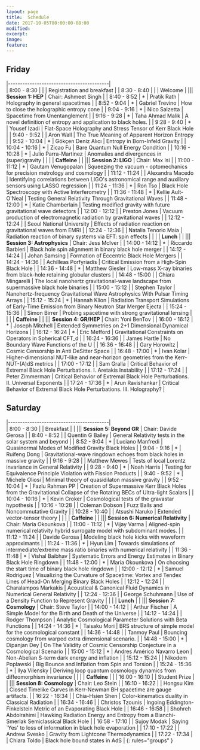 ```yaml
---										
layout: page										
title:	Schedule									
date: 2017-10-05T00:00:00-08:00										
modified:										
excerpt:										
image:										
feature:										
---										
```


<style >										
tbody tr:nth-child(odd)  {background: #FFF;}										
tbody tr:nth-child(even) {background: #FFF;}										
tbody tr:hover {background: #ffa366;}										
</style>										




<h2> Friday  </h2>										

|------------------------------------------|										
|	8:00	-	8:30	|		|		|	Registration and breakfast	|
|	8:30	-	8:40	|		|		|	Welcome	|
|||	**Session 1: HEP**			|					Chair: Ashmeet Singh	|
|	8:40	-	8:52	|	*	|	Pratik Rath	|	Holography in general spacetimes	|
|	8:52	-	9:04	|	*	|	Gabriel Trevino	|	How to close the holographic entropy cone	|
|	9:04	-	9:16	|	*	|	Nico Salzetta	|	Spacetime from Unentanglement	|
|	9:16	-	9:28	|	*	|	Taha Ahmad Malik	|	A novel definition of entropy and application to black holes. 	|
|	9:28	-	9:40	|	*	|	Yousef Izadi	|	Flat-Space Holography and Stress Tensor of Kerr Black Hole	|
|	9:40	-	9:52	|		|	Aron Wall	|	The True Meaning of Apparent Horizon Entropy	|
|	9:52	-	10:04	|	*	|	Gökçen Deniz Alıcı	|	Entropy in Born-Infeld Gravity	|
|	10:04	-	10:16	|	*	|	Zicao Fu	|	Bare Quantum Null Energy Condition	|
|	10:16	-	10:28	|	*	|	Julio Parra-Martinez	|	Anomalies and divergences in (super)gravity	|
|				|		|	**Caffeine**	|		|
|||	**Session 2: LIGO**			|					Chair: Max Isi	|
|	11:00	-	11:12	|	*	|	Gautam Venugopalan	|	Squeezing the vacuum - optomechanics for precision metrology and cosmology	|
|	11:12	-	11:24	|		|	Alexandra Macedo	|	Identifying correlations between LIGO's astronomical range and auxiliary sensors using LASSO regression	|
|	11:24	-	11:36	|	*	|	Ron Tso	|	Black Hole Spectroscopy with Active Interferometry	|
|	11:36	-	11:48	|	*	|	Kellie Ault-O'Neal	|	Testing General Relativity Through Gravitational Waves	|
|	11:48	-	12:00	|	*	|	Katie Chamberlain	|	Testing modified gravity with future gravitational wave detectors	|
|	12:00	-	12:12	|		|	Preston Jones	|	Vacuum production of electromagnetic radiation by gravitational waves	|
|	12:12	-	12:24	|		|	Seoul National University	|	Effects of radiation reaction on gravitational waves from EMRI	|
|	12:24	-	12:36	|		|	Natalia Tenorio Maia	|	Radiation reaction of binary systems via EFT: spin effects	|
|				|		|	**Lunch**	|		|
|||	**Session 3: Astrophysics**			|					Chair: Jess McIver	|
|	14:00	-	14:12	|	*	|	Riccardo Barbieri	|	Black hole spin alignment in binary black hole merger	|
|	14:12	-	14:24	|		|	Johan Samsing	|	Formation of Eccentric Black Hole Mergers	|
|	14:24	-	14:36	|		|	Achilleas Porfyriadis	|	Critical Emission from a High-Spin Black Hole	|
|	14:36	-	14:48	|	*	|	Matthew Giesler	|	Low-mass X-ray binaries from black-hole retaining globular clusters	|
|	14:48	-	15:00	|		|	Chiara Mingarelli	|	The local nanohertz gravitational-wave landscape from supermassive black hole binaries	|
|	15:00	-	15:12	|		|	Stephen Taylor	|	Nanohertz-frequency Gravitational Wave Astrophysics With Pulsar Timing Arrays	|
|	15:12	-	15:24	|	*	|	Hannah Klion	|	Radiation Transport Simulations of Early-Time Emission from Binary Neutron Star Merger Ejecta	|
|	15:24	-	15:36	|		|	Simon Birrer	|	Probing spacetime with strong gravitational lensing	|
|				|		|	**Caffeine**	|		|
|||	**Session 4: GR/HEP**			|					Chair: Yoni BenTov	|
|	16:00	-	16:12	|	*	|	Joseph Mitchell	|	Extended Symmetries on 2+1 Dimensional Dynamical Horizons	|
|	16:12	-	16:24	|	*	|	Eric Mefford	|	Gravitational Constraints on Operators in Spherical CFT_d	|
|	16:24	-	16:36	|		|	James Hartle	|	No Boundary Wave Functions of the U	|
|	16:36	-	16:48	|		|	Gary Horowitz	|	Cosmic Censorship in Anti DeSitter Space	|
|	16:48	-	17:00	|	*	|	Ivan Kolar	|	Higher-dimensional NUT-like and near-horizon geometries from the Kerr-NUT-(A)dS metrics	|
|	17:00	-	17:12	|		|	Sam Gralla	|	Critical Behavior of Extremal Black Hole Perturbations. I. Aretakis Instability	|
|	17:12	-	17:24	|		|	Peter Zimmerman	|	Critical Behavior of Extremal Black Hole Perturbations. II. Universal Exponents	|
|	17:24	-	17:36	|	*	|	Arun Ravishankar	|	Critical Behavior of Extremal Black Hole Perturbations. III. Holography?	|

<h2> Saturday  </h2>										

|------------------------------------------|										
|	8:00	-	8:30	|		|	Breakfast	|		|
|||	**Session 5: Beyond GR**			|					Chair: Davide Gerosa	|
|	8:40	-	8:52	|		|	Quentin G Bailey	|	General Relativity tests in the solar system and beyond	|
|	8:52	-	9:04	|	*	|	Luciano Manfredi	|	Quasinormal Modes of Modified Gravity Black Holes	|
|	9:04	-	9:16	|	*	|	Ruifeng Dong	|	Gravitational-wave ringdown echoes from black holes in massive gravity	|
|	9:16	-	9:28	|		|	Matthew Mewes	|	Tests of local Lorentz invariance in General Relativity	|
|	9:28	-	9:40	|	*	|	Noah Harris	|	Testing for Equivalence Principle Violation with Fission Products	|
|	9:40	-	9:52	|	*	|	Michele Oliosi	|	Minimal theory of quasidilaton massive gravity	|
|	9:52	-	10:04	|	*	|	Fazlu Rahman PP	|	Creation of Supermassive Kerr Black Holes from the Gravitational Collapse of the Rotating BECs of Ultra-light Scalars	|
|	10:04	-	10:16	|	*	|	Kevin Croker	|	Cosmological tests of the gravastar hypothesis	|
|	10:16	-	10:28	|		|	Coleman Dobson	|	Fuzz Balls and Noncommutative Gravity	|
|	10:28	-	10:40	|		|	Atsushi Naruko	|	Extended vector-tensor theory	|
|				|		|	**Caffeine**	|		|
|||	**Session 6: Numerical Relativity**			|					Chair: Maria Okounkova	|
|	11:00	-	11:12	|	*	|	Vijay Varma	|	Aligned-spin numerical relativity hybrid surrogate model with subdominant modes.	|
|	11:12	-	11:24	|		|	Davide Gerosa	|	Modeling black hole kicks with waveform approximants	|
|	11:24	-	11:36	|	*	|	Hyun Lim	|	Towards simulations of intermediate/extreme mass ratio binaries with numerical relativity	|
|	11:36	-	11:48	|	*	|	Vishal Baibhav	|	Systematic Errors and Energy Estimates in Binary Black Hole Ringdown	|
|	11:48	-	12:00	|	*	|	Maria Okounkova	|	On choosing the start time of binary black hole ringdown	|
|	12:00	-	12:12	|	*	|	Samuel Rodriguez	|	Visualizing the Curvature of Spacetime: Vortex and Tendex Lines of Head-On Merging Binary Black Holes	|
|	12:12	-	12:24	|		|	Charalampos Markakis	|	Acoustical & Canonical Fluid Dynamics in Numerical General Relativity	|
|	12:24	-	12:36	|		|	George Schuhmann	|	Use of a Density Function to Represent Gravity	|
|				|		|	**Lunch**	|		|
|||	**Session 7: Cosmology**			|					Chair: Steve Taylor	|
|	14:00	-	14:12	|		|	Arthur Fischer	|	A Simple Model for the Birth and Death of the Universe	|
|	14:12	-	14:24	|		|	Rodger Thompson	|	Analytic Cosmological Parameter Solutions with Beta Functions	|
|	14:24	-	14:36	|	*	|	Taisaku Mori	|	BRS structure of simple model for the cosmological constant	|
|	14:36	-	14:48	|		|	Tanmoy Paul	|	Bouncing cosmology from warped extra dimensional scenario.	|
|	14:48	-	15:00	|	*	|	Dipanjan Dey	|	On The Validity of Cosmic Censorship Conjecture in a Cosmological Scenario	|
|	15:00	-	15:12	|	*	|	Andres Américo Navarro Leon	|	Non-Abelian S-term dark energy and inflation	|
|	15:12	-	15:24	|		|	Nikodem Poplawski	|	Big Bounce and Inflation from Spin and Torsion	|
|	15:24	-	15:36	|	*	|	Ilya Vilensky	|	Deriving loop quantum cosmology dynamics from diffeomorphism invariance	|
|				|		|	**Caffeine**	|		|
|	16:00	-	16:10	|		|	Student Prize	|		|
|||	**Session 8: Cosmology**			|					Chair: Leo Stein	|
|	16:10	-	16:22	|		|	Hongsu Kim	|	Closed Timelike Curves in Kerr-Newman BH spacetime are gauge artifacts.	|
|	16:22	-	16:34	|		|	Chia-Hsien Shen	|	Color-kinematics duality in Classical Radiation	|
|	16:34	-	16:46	|		|	Christos Tzounis	|	Ingoing Eddington-Finkelstein Metric of an Evaporating Black Hole	|
|	16:46	-	16:58	|		|	Shohreh Abdolrahimi	|	Hawking Radiation Energy and Entropy from a Bianchi-Smerlak Semiclassical Black Hole	|
|	16:58	-	17:10	|		|	Sujoy Modak	|	Saying `Yes' to loss of information in black hole evaporation	|
|	17:10	-	17:22	|		|	Andrew Svesko	|	Gravity from Lightcone Thermodynamics	|
|	17:22	-	17:34	|		|	Chiara Toldo	|	Black hole bound states in AdS	|
{: rules="groups" }										

